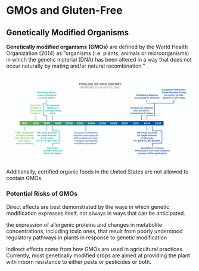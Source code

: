 # GMOs and Gluten-Free

## Genetically Modified Organisms

**Genetically modified organisms** **\(GMOs\)** are defined by the World Health Organization \(2014\) as “organisms \(i.e. plants, animals or microorganisms\) in which the genetic material \(DNA\) has been altered in a way that does not occur naturally by mating and/or natural recombination.” 



![](../.gitbook/assets/screen-shot-2021-02-13-at-9.40.08-pm.png)

Additionally, certified organic foods in the United States are not allowed to contain GMOs.

### Potential Risks of GMOs

Direct effects are best demonstrated by the ways in which genetic modification expresses itself, not always in ways that can be anticipated.

the expression of allergenic proteins and changes in metabolite concentrations, including toxic ones, that result from poorly understood regulatory pathways in plants in response to genetic modification

Indirect effects come from how GMOs are used in agricultural practices. Currently, most genetically modified crops are aimed at providing the plant with inborn resistance to either pests or pesticides or both.

